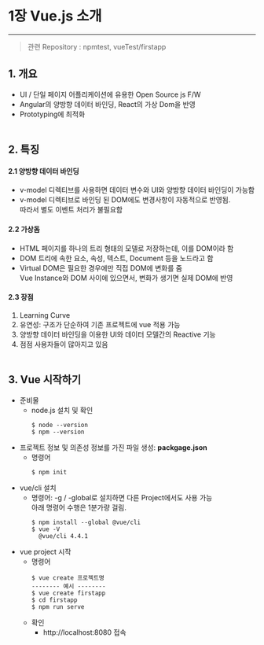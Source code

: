 # 1장 Vue.js 소개
<hr>

>관련 Repository : npmtest, vueTest/firstapp

## 1. 개요
- UI / 단일 페이지 어플리케이션에 유용한 Open Source js F/W
- Angular의 양방향 데이터 바인딩, React의 가상 Dom을 반영
- Prototyping에 최적화
<br><br>

## 2. 특징
#### 2.1 양방향 데이터 바인딩
- v-model 디렉티브를 사용하면 데이터 변수와 UI와 양방향 데이터 바인딩이 가능함
- v-model 디렉티브로 바인딩 된 DOM에도 변경사항이 자동적으로 반영됨.   
따라서 별도 이벤트 처리가 불필요함
   
#### 2.2 가상돔
- HTML 페이지를 하나의 트리 형태의 모델로 저장하는데, 이를 DOM이라 함
- DOM 트리에 속한 요소, 속성, 텍스트, Document 등을 노드라고 함
- Virtual DOM은 필요한 경우에만 직접 DOM에 변화를 줌   
Vue Instance와 DOM 사이에 있으면서, 변화가 생기면 실제 DOM에 반영

#### 2.3 장점
1. Learning Curve
1. 유연성: 구조가 단순하여 기존 프로젝트에 vue 적용 가능
1. 양방향 데이터 바인딩을 이용한 UI와 데이터 모델간의 Reactive 기능
1. 점점 사용자들이 많아지고 있음
<br><br>

## 3. Vue 시작하기
- 준비물
  - node.js 설치 및 확인
    ```
    $ node --version
    $ npm --version
    ```
- 프로젝트 정보 및 의존성 정보를 가진 파일 생성: **packgage.json**
  - 명령어
    ```
    $ npm init
    ```
- vue/cli 설치
  - 명령어: -g / -global로 설치하면 다른 Project에서도 사용 가능   
  아래 명령어 수행은 1분가량 걸림.
    ```
    $ npm install --global @vue/cli
    $ vue -V
      @vue/cli 4.4.1
    ```
- vue project 시작
  - 명령어
    ```
    $ vue create 프로젝트명
    -------- 예시 --------
    $ vue create firstapp
    $ cd firstapp
    $ npm run serve
    ```
  - 확인
    - http://localhost:8080 접속
    